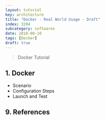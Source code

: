 ```yaml
---
layout: tutorial
key: architecture
title: "Docker - Real World Usage - Draft"
index: 3204
subcategory: softwares
date: 2018-08-10
tags: [Docker]
draft: true
---
```


> Docker Tutorial

## 1. Docker
* Scenario
* Configuration Steps
* Launch and Test


## 9. References
